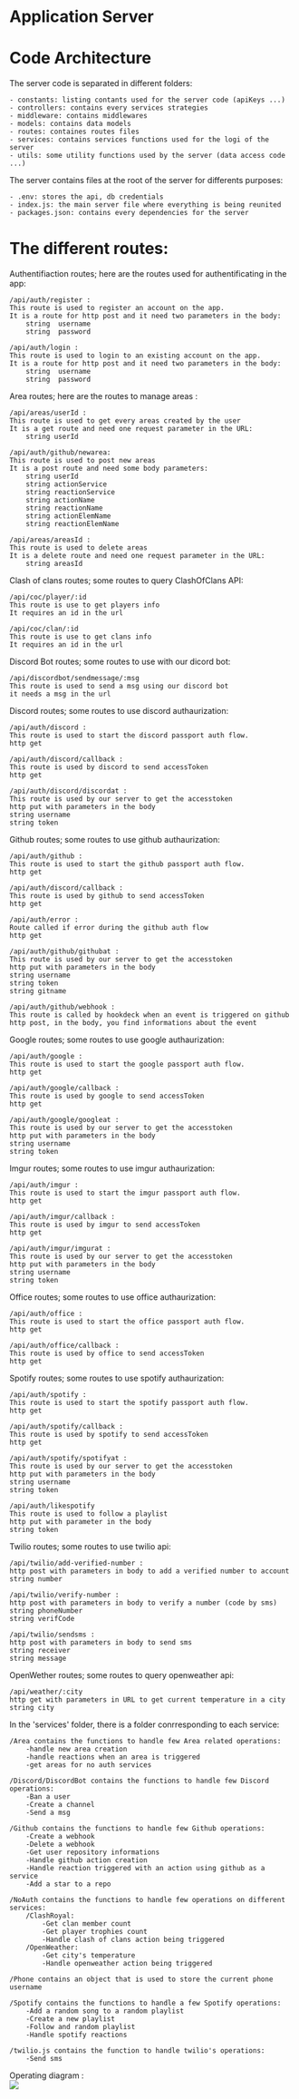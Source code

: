 Application Server
==================
Code Architecture
=================

The server code is separated in different folders:

    - constants: listing contants used for the server code (apiKeys ...)
    - controllers: contains every services strategies
    - middleware: contains middlewares
    - models: contains data models
    - routes: containes routes files
    - services: contains services functions used for the logi of the server
    - utils: some utility functions used by the server (data access code ...)

The server contains files at the root of the server for differents purposes:

    - .env: stores the api, db credentials
    - index.js: the main server file where everything is being reunited
    - packages.json: contains every dependencies for the server


The different routes:
=====================

Authentifiaction routes; here are the routes used for authentificating in the app:  

    /api/auth/register :  
    This route is used to register an account on the app.  
    It is a route for http post and it need two parameters in the body:  
        string  username  
        string  password  

    /api/auth/login :
    This route is used to login to an existing account on the app.
    It is a route for http post and it need two parameters in the body:
        string  username
        string  password


Area routes; here are the routes to manage areas :

    /api/areas/userId :
    This route is used to get every areas created by the user
    It is a get route and need one request parameter in the URL:
        string userId

    /api/auth/github/newarea:
    This route is used to post new areas
    It is a post route and need some body parameters:
        string userId
        string actionService
        string reactionService
        string actionName
        string reactionName
        string actionElemName
        string reactionElemName

    /api/areas/areasId :
    This route is used to delete areas
    It is a delete route and need one request parameter in the URL:
        string areasId


Clash of clans routes; some routes to query ClashOfClans API:

    /api/coc/player/:id
    This route is use to get players info
    It requires an id in the url

    /api/coc/clan/:id
    This route is use to get clans info
    It requires an id in the url


Discord Bot routes; some routes to use with our dicord bot:

    /api/discordbot/sendmessage/:msg
    This route is used to send a msg using our discord bot
    it needs a msg in the url

Discord routes; some routes to use discord authaurization:

    /api/auth/discord :
    This route is used to start the discord passport auth flow.
    http get

    /api/auth/discord/callback :
    This route is used by discord to send accessToken
    http get

    /api/auth/discord/discordat :
    This route is used by our server to get the accesstoken
    http put with parameters in the body
    string username
    string token

Github routes; some routes to use github authaurization:

    /api/auth/github :
    This route is used to start the github passport auth flow.
    http get

    /api/auth/discord/callback :
    This route is used by github to send accessToken
    http get

    /api/auth/error :
    Route called if error during the github auth flow
    http get

    /api/auth/github/githubat :
    This route is used by our server to get the accesstoken
    http put with parameters in the body
    string username
    string token
    string gitname

    /api/auth/github/webhook :
    This route is called by hookdeck when an event is triggered on github
    http post, in the body, you find informations about the event

Google routes; some routes to use google authaurization:

    /api/auth/google :
    This route is used to start the google passport auth flow.
    http get

    /api/auth/google/callback :
    This route is used by google to send accessToken
    http get

    /api/auth/google/googleat :
    This route is used by our server to get the accesstoken
    http put with parameters in the body
    string username
    string token

Imgur routes; some routes to use imgur authaurization:

    /api/auth/imgur :
    This route is used to start the imgur passport auth flow.
    http get

    /api/auth/imgur/callback :
    This route is used by imgur to send accessToken
    http get

    /api/auth/imgur/imgurat :
    This route is used by our server to get the accesstoken
    http put with parameters in the body
    string username
    string token

Office routes; some routes to use office authaurization:

    /api/auth/office :
    This route is used to start the office passport auth flow.
    http get

    /api/auth/office/callback :
    This route is used by office to send accessToken
    http get

Spotify routes; some routes to use spotify authaurization:

    /api/auth/spotify :
    This route is used to start the spotify passport auth flow.
    http get

    /api/auth/spotify/callback :
    This route is used by spotify to send accessToken
    http get

    /api/auth/spotify/spotifyat :
    This route is used by our server to get the accesstoken
    http put with parameters in the body
    string username
    string token

    /api/auth/likespotify
    This route is used to follow a playlist
    http put with parameter in the body
    string token

Twilio routes; some routes to use twilio api:

    /api/twilio/add-verified-number :
    http post with parameters in body to add a verified number to account
    string number

    /api/twilio/verify-number :
    http post with parameters in body to verify a number (code by sms)
    string phoneNumber
    string verifCode

    /api/twilio/sendsms :
    http post with parameters in body to send sms
    string receiver
    string message

OpenWether routes; some routes to query openweather api:

    /api/weather/:city
    http get with parameters in URL to get current temperature in a city
    string city



In the 'services' folder, there is a folder conrresponding to each service:

    /Area contains the functions to handle few Area related operations:
        -handle new area creation
        -handle reactions when an area is triggered
        -get areas for no auth services
    
    /Discord/DiscordBot contains the functions to handle few Discord operations:
        -Ban a user
        -Create a channel
        -Send a msg

    /Github contains the functions to handle few Github operations:
        -Create a webhook
        -Delete a webhook
        -Get user repository informations
        -Handle github action creation
        -Handle reaction triggered with an action using github as a service
        -Add a star to a repo
    
    /NoAuth contains the functions to handle few operations on different services:
        /ClashRoyal:
            -Get clan member count
            -Get player trophies count
            -Handle clash of clans action being triggered
        /OpenWeather:
            -Get city's temperature
            -Handle openweather action being triggered
    
    /Phone contains an object that is used to store the current phone username

    /Spotify contains the functions to handle a few Spotify operations:
        -Add a random song to a random playlist
        -Create a new playlist
        -Follow and random playlist
        -Handle spotify reactions
    
    /twilio.js contains the function to handle twilio's operations:
        -Send sms

Operating diagram :   
![](/assets/api_diagram.png)
